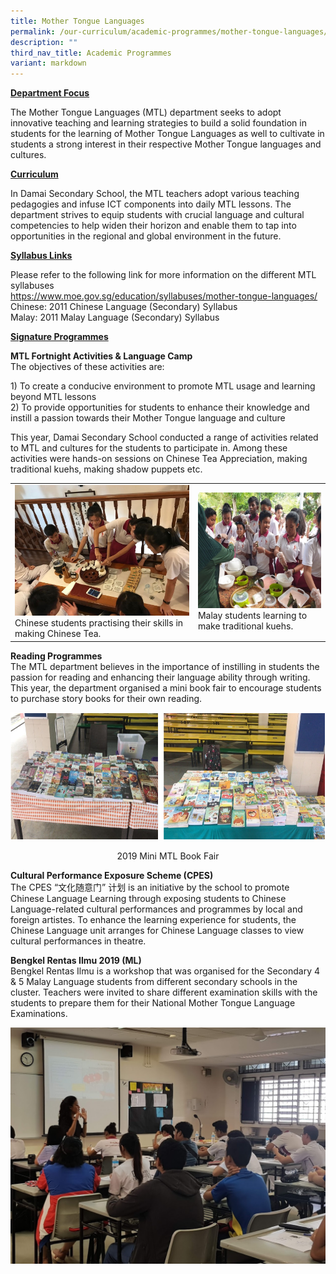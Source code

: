 ```yaml
---
title: Mother Tongue Languages
permalink: /our-curriculum/academic-programmes/mother-tongue-languages/
description: ""
third_nav_title: Academic Programmes
variant: markdown
---
```

<div>
<p><strong><u>Department Focus</u></strong></p>
</div>
<p>The&nbsp;Mother Tongue Languages (MTL) department seeks to adopt innovative teaching and learning strategies to build a solid foundation in students for the learning of Mother Tongue Languages as well to cultivate in students a strong interest in their respective Mother Tongue languages and cultures.</p>
<p><strong><u>Curriculum</u></strong></p>
<p>In&nbsp;Damai Secondary School, the MTL teachers adopt various teaching pedagogies and infuse ICT components into daily MTL lessons. The department strives to equip students with crucial language and cultural competencies to help widen their horizon and enable them to tap into opportunities in the regional and global environment in the future.&nbsp;</p>
<p><strong><u>Syllabus Links</u></strong></p>
<p>Please refer to the following link for more information on the different MTL syllabuses<br><a href="https://www.moe.gov.sg/education/syllabuses/mother-tongue-languages/" target="_blank" rel="noopener">https://www.moe.gov.sg/education/syllabuses/mother-tongue-languages/</a><br>Chinese: 2011 Chinese Language (Secondary) Syllabus<br>Malay: 2011 Malay Language (Secondary) Syllabus</p>

<p><strong><u>Signature Programmes</u></strong></p>
<p><strong>MTL Fortnight Activities &amp; Language Camp<br></strong>The objectives of these activities are:</p>
<p>1) To create a conducive environment to promote MTL usage and learning beyond MTL lessons<br>2) To&nbsp;provide opportunities for students to enhance their knowledge and instill a passion towards their Mother Tongue language and culture</p>
<p>This year, Damai Secondary School conducted a range of activities related to MTL and cultures for the students to participate in. Among these activities were hands-on sessions on Chinese Tea Appreciation, making traditional kuehs, making shadow puppets etc.&nbsp;</p>
<table>
<tbody>
<tr>
<td><img src="/images/mt1.jpg">Chinese students practising their skills in making Chinese Tea.</td>
<td><img src="/images/mt2.jpg">Malay students learning to make traditional kuehs.</td>
</tr>
</tbody>
</table>
<p><strong>Reading Programmes<br></strong>The MTL department believes in the importance of instilling in students the passion for reading and enhancing their language ability through writing. This year, the department organised a mini book fair to encourage students to purchase story books for their own reading.</p>
<img src="/images/mt3.png">
<p style="text-align: center;">2019 Mini MTL Book Fair</p>
<p><strong>Cultural Performance Exposure Scheme (CPES)<br></strong>The&nbsp;CPES “文化随意门” 计划 is an initiative by the school to promote Chinese Language Learning through exposing students to Chinese Language-related cultural performances and programmes by local and foreign artistes. To enhance the learning experience for students, the Chinese Language unit arranges for Chinese Language classes to view cultural performances in theatre.&nbsp;</p>
<p><strong>Bengkel Rentas Ilmu 2019 (ML)<br></strong>Bengkel Rentas Ilmu is a workshop that was organised for the Secondary 4 &amp; 5 Malay Language students from different secondary schools in the cluster. Teachers were invited to share different examination skills with the students to prepare them for their National Mother Tongue Language Examinations.</p>
<img src="/images/mt4.jpg">
